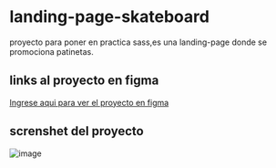 # landing-page-skateboard
proyecto para poner en practica sass,es una landing-page donde se promociona patinetas.

## links al proyecto en figma
[Ingrese aqui para ver el proyecto en figma](https://www.figma.com/file/bvC7POIeHNjcuYFGEIrgDw/Sector?node-id=0%3A1 "Ingrese aqui para ver el proyecto en figma")

## screnshet del proyecto


![image](https://cdn.jsdelivr.net/gh/santy-ramirez/assets@main/screenshot_proyectos/screenshot.png)
